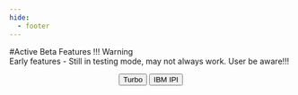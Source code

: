 ```yaml
---
hide:
  - footer
---
```

<script>
  document.title = "Beta";
</script>
#Active Beta Features
!!! Warning   
      Early features - Still in testing mode, may not always work.  User be aware!!!
<html>
<body>
<div style="text-align:center">
<button onclick="location.href='./Turbo/'" class="custom-btn btn-7">Turbo</button>
<button onclick="location.href='./IBM/'" class="custom-btn btn-7">IBM IPI</button>
</body>
</html>
